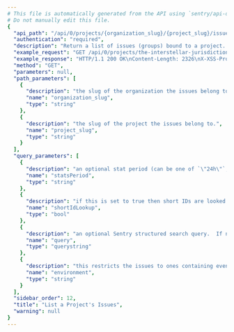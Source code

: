 ```yaml
---
# This file is automatically generated from the API using `sentry/api-docs/generator.py.`
# Do not manually edit this file.
{
  "api_path": "/api/0/projects/{organization_slug}/{project_slug}/issues/", 
  "authentication": "required", 
  "description": "Return a list of issues (groups) bound to a project.  All parameters are\nsupplied as query string parameters.\n\nA default query of ``is:unresolved`` is applied. To return results\nwith other statuses send an new query value (i.e. ``?query=`` for all\nresults).\n\nThe ``statsPeriod`` parameter can be used to select the timeline\nstats which should be present. Possible values are: ``\"\"`` (disable),\n``\"24h\"``, ``\"14d\"``", 
  "example_request": "GET /api/0/projects/the-interstellar-jurisdiction/pump-station/issues/?statsPeriod=24h HTTP/1.1\nHost: sentry.io\nAuthorization: Bearer <token>", 
  "example_response": "HTTP/1.1 200 OK\nContent-Length: 2326\nX-XSS-Protection: 1; mode=block\nContent-Language: en\nX-Max-Hits: 1000\nAccess-Control-Expose-Headers: X-Sentry-Error, Retry-After\nVary: Accept-Language, Cookie\nX-Content-Type-Options: nosniff\nAccess-Control-Allow-Methods: GET, PUT, DELETE, HEAD, OPTIONS\nLink: <https://sentry.io/api/0/projects/the-interstellar-jurisdiction/pump-station/issues/?statsPeriod=24h&cursor=1583856536386:0:1>; rel=\"previous\"; results=\"false\"; cursor=\"1583856536386:0:1\", <https://sentry.io/api/0/projects/the-interstellar-jurisdiction/pump-station/issues/?statsPeriod=24h&cursor=1583856533521:1:0>; rel=\"next\"; results=\"false\"; cursor=\"1583856533521:1:0\"\nX-Hits: 2\nAllow: GET, PUT, DELETE, HEAD, OPTIONS\nAccess-Control-Allow-Origin: *\nAccess-Control-Allow-Headers: X-Sentry-Auth, X-Requested-With, Origin, Accept, Content-Type, Authentication, Authorization\nContent-Type: application/json\nX-Frame-Options: deny\n\n[\n  {\n    \"annotations\": [], \n    \"assignedTo\": null, \n    \"count\": \"1\", \n    \"culprit\": \"io.sentry.example.ApiRequest in perform\", \n    \"firstSeen\": \"2020-03-10T16:08:56.386262Z\", \n    \"hasSeen\": false, \n    \"id\": \"2\", \n    \"isBookmarked\": false, \n    \"isPublic\": false, \n    \"isSubscribed\": false, \n    \"lastSeen\": \"2020-03-10T16:08:56.386262Z\", \n    \"level\": \"error\", \n    \"logger\": null, \n    \"metadata\": {\n      \"filename\": \"ApiRequest.java\", \n      \"function\": \"perform\", \n      \"type\": \"ApiException\", \n      \"value\": \"Authentication failed, token expired!\"\n    }, \n    \"numComments\": 0, \n    \"permalink\": \"https://sentry.io/organizations/the-interstellar-jurisdiction/issues/2/\", \n    \"platform\": \"java\", \n    \"project\": {\n      \"id\": \"2\", \n      \"name\": \"Pump Station\", \n      \"platform\": null, \n      \"slug\": \"pump-station\"\n    }, \n    \"shareId\": null, \n    \"shortId\": \"PUMP-STATION-2\", \n    \"stats\": {\n      \"24h\": [\n        [\n          1583773200, \n          0\n        ], \n        [\n          1583776800, \n          0\n        ], \n        [\n          1583780400, \n          0\n        ], \n        [\n          1583784000, \n          0\n        ], \n        [\n          1583787600, \n          0\n        ], \n        [\n          1583791200, \n          0\n        ], \n        [\n          1583794800, \n          0\n        ], \n        [\n          1583798400, \n          0\n        ], \n        [\n          1583802000, \n          0\n        ], \n        [\n          1583805600, \n          0\n        ], \n        [\n          1583809200, \n          0\n        ], \n        [\n          1583812800, \n          0\n        ], \n        [\n          1583816400, \n          0\n        ], \n        [\n          1583820000, \n          0\n        ], \n        [\n          1583823600, \n          0\n        ], \n        [\n          1583827200, \n          0\n        ], \n        [\n          1583830800, \n          0\n        ], \n        [\n          1583834400, \n          0\n        ], \n        [\n          1583838000, \n          0\n        ], \n        [\n          1583841600, \n          0\n        ], \n        [\n          1583845200, \n          0\n        ], \n        [\n          1583848800, \n          0\n        ], \n        [\n          1583852400, \n          0\n        ], \n        [\n          1583856000, \n          1\n        ]\n      ]\n    }, \n    \"status\": \"unresolved\", \n    \"statusDetails\": {}, \n    \"subscriptionDetails\": null, \n    \"title\": \"ApiException: Authentication failed, token expired!\", \n    \"type\": \"error\", \n    \"userCount\": 1\n  }, \n  {\n    \"annotations\": [], \n    \"assignedTo\": null, \n    \"count\": \"1\", \n    \"culprit\": \"raven.scripts.runner in main\", \n    \"firstSeen\": \"2020-03-10T16:08:53.520970Z\", \n    \"hasSeen\": false, \n    \"id\": \"1\", \n    \"isBookmarked\": false, \n    \"isPublic\": false, \n    \"isSubscribed\": false, \n    \"lastSeen\": \"2020-03-10T16:08:53.520970Z\", \n    \"level\": \"error\", \n    \"logger\": null, \n    \"metadata\": {\n      \"title\": \"This is an example python exception\"\n    }, \n    \"numComments\": 0, \n    \"permalink\": \"https://sentry.io/organizations/the-interstellar-jurisdiction/issues/1/\", \n    \"platform\": \"python\", \n    \"project\": {\n      \"id\": \"2\", \n      \"name\": \"Pump Station\", \n      \"platform\": null, \n      \"slug\": \"pump-station\"\n    }, \n    \"shareId\": null, \n    \"shortId\": \"PUMP-STATION-1\", \n    \"stats\": {\n      \"24h\": [\n        [\n          1583773200, \n          0\n        ], \n        [\n          1583776800, \n          0\n        ], \n        [\n          1583780400, \n          0\n        ], \n        [\n          1583784000, \n          0\n        ], \n        [\n          1583787600, \n          0\n        ], \n        [\n          1583791200, \n          0\n        ], \n        [\n          1583794800, \n          0\n        ], \n        [\n          1583798400, \n          0\n        ], \n        [\n          1583802000, \n          0\n        ], \n        [\n          1583805600, \n          0\n        ], \n        [\n          1583809200, \n          0\n        ], \n        [\n          1583812800, \n          0\n        ], \n        [\n          1583816400, \n          0\n        ], \n        [\n          1583820000, \n          0\n        ], \n        [\n          1583823600, \n          0\n        ], \n        [\n          1583827200, \n          0\n        ], \n        [\n          1583830800, \n          0\n        ], \n        [\n          1583834400, \n          0\n        ], \n        [\n          1583838000, \n          0\n        ], \n        [\n          1583841600, \n          0\n        ], \n        [\n          1583845200, \n          0\n        ], \n        [\n          1583848800, \n          0\n        ], \n        [\n          1583852400, \n          0\n        ], \n        [\n          1583856000, \n          1\n        ]\n      ]\n    }, \n    \"status\": \"unresolved\", \n    \"statusDetails\": {}, \n    \"subscriptionDetails\": null, \n    \"title\": \"This is an example python exception\", \n    \"type\": \"default\", \n    \"userCount\": 1\n  }\n]", 
  "method": "GET", 
  "parameters": null, 
  "path_parameters": [
    {
      "description": "the slug of the organization the issues belong to.", 
      "name": "organization_slug", 
      "type": "string"
    }, 
    {
      "description": "the slug of the project the issues belong to.", 
      "name": "project_slug", 
      "type": "string"
    }
  ], 
  "query_parameters": [
    {
      "description": "an optional stat period (can be one of `\"24h\"`, `\"14d\"`, and `\"\"`).", 
      "name": "statsPeriod", 
      "type": "string"
    }, 
    {
      "description": "if this is set to true then short IDs are looked up by this function as well.  This can cause the return value of the function to return an event issue of a different project which is why this is an opt-in. Set to 1 to enable.", 
      "name": "shortIdLookup", 
      "type": "bool"
    }, 
    {
      "description": "an optional Sentry structured search query.  If not provided an implied `\"is:unresolved\"` is assumed.)", 
      "name": "query", 
      "type": "querystring"
    }, 
    {
      "description": "this restricts the issues to ones containing events from this environment", 
      "name": "environment", 
      "type": "string"
    }
  ], 
  "sidebar_order": 12, 
  "title": "List a Project's Issues", 
  "warning": null
}
---
```

